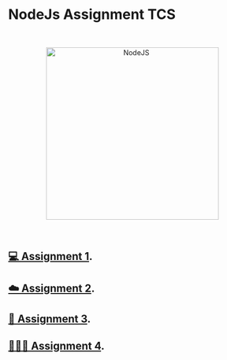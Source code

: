 # NodeJs Assignment TCS
<br>
<p align="center">
  <img width="350" src="https://brandslogos.com/wp-content/uploads/images/large/nodejs-logo.png" alt="NodeJS">
</p>
<br>

## [💻 Assignment 1](https://github.com/RicardoTrejoSanjuan/assignments/tree/master/assignment1).
## [☁️ Assignment 2](https://github.com/RicardoTrejoSanjuan/assignments/tree/master/assignment2).
## [💯 Assignment 3](https://github.com/RicardoTrejoSanjuan/assignments/tree/master/assignment3).
## [👨🏻‍⚕️ Assignment 4](https://github.com/RicardoTrejoSanjuan/assignments/tree/master/assignment4).
